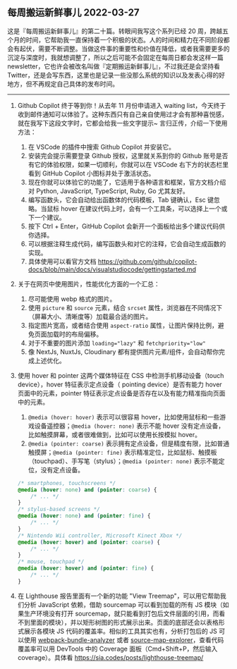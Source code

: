 ## 每周搬运新鲜事儿 2022-03-27

这是『每周搬运新鲜事儿』的第二十篇。转眼间我写这个系列已经 20 周，跨越五个月的时间，它帮助我一直保持着一个积极的状态。人的时间和精力在不同阶段都会有起伏，需要不断调整。当做这件事的重要性和价值在降低，或者我需要更多的沉淀与深度时，我就想调整了，所以之后可能不会固定在每周日都会发这样一篇 newsletter，它也许会被改名叫做『定期搬运新鲜事儿』，不过我还是会坚持看 Twitter，还是会写东西，这里也是记录一些没那么系统的知识以及发表心得的好地方，但不再规定自己具体的发布时间。

---

1. Github Copilot 终于等到你！从去年 11 月份申请进入 waiting list，今天终于收到邮件通知可以体验了。这种东西只有自己亲自使用过才会有那种喜悦感，就在我写下这段文字时，它都会给我一些文字提示~ 言归正传，介绍一下使用方法：
    1. 在 VSCode 的插件中搜索 Github Copilot 并安装它。
    2. 安装完会提示需要登录 Github 授权，这里就关系到你的 Github 账号是否有它的体验权限，如果一切顺利，你就可以在 VSCode 右下方的状态栏里看到 GitHub Copilot 小图标并处于激活状态。
    3. 现在你就可以体验它的功能了，它适用于各种语言和框架，官方文档介绍对 Python, JavaScript, TypeScript, Ruby, Go 尤其友好。
    4. 编写函数头，它会自动给出函数体的代码模板，Tab 键确认，Esc 键忽略。当鼠标 hover 在建议代码上时，会有一个工具条，可以选择上一个或下一个建议。
    5. 按下 Ctrl + Enter，GitHub Copilot 会新开一个面板给出多个建议代码供你选择。
    6. 可以根据注释生成代码，编写函数头和对它的注释，它会自动生成函数的实现。
    7. 具体使用可以看官方文档 https://github.com/github/copilot-docs/blob/main/docs/visualstudiocode/gettingstarted.md

2. 关于在网页中使用图片，性能优化方面的一个汇总：
   1. 尽可能使用 webp 格式的图片。
   2. 使用 `picture` 和 `source` 元素，结合 `srcset` 属性，浏览器在不同情况下（屏幕大小、清晰度等）加载最合适的图片。
   3. 指定图片宽高，或者结合使用 `aspect-ratio` 属性，让图片保持比例，避免页面加载时的布局偏移。
   4. 对于不重要的图片添加 `loading="lazy"` 和 `fetchpriority="low"`
   5. 像 NextJs, NuxtJs, Cloudinary 都有提供图片元素/组件，会自动帮你完成上述优化。

3. 使用 hover 和 pointer 这两个媒体特征在 CSS 中检测手机移动设备（touch device），hover 特征表示定点设备（ pointing device）是否有能力 hover 页面中的元素，pointer 特征表示定点设备是否存在以及有能力精准指向页面中的元素。
   1. `@media (hover: hover)` 表示可以很容易 hover，比如使用鼠标和一些游戏设备遥控器；`@media (hover: none)` 表示不能 hover 没有定点设备，比如触摸屏幕，或者很难做到，比如可以使用长按模拟 hover。
   2. `@media (pointer: coarse)` 表示拥有定点设备，但是精度有限，比如普通触摸屏；`@media (pointer: fine)` 表示精准定位，比如鼠标、触摸板（touchpad）、手写笔（stylus）；`@media (pointer: none)` 表示不能定位，没有定点设备。
    ```css
    /* smartphones, touchscreens */
    @media (hover: none) and (pointer: coarse) {
        /* ... */
    }
    /* stylus-based screens */
    @media (hover: none) and (pointer: fine) {
        /* ... */
    }
    /* Nintendo Wii controller, Microsoft Kinect Xbox */
    @media (hover: hover) and (pointer: coarse) {
        /* ... */
    }
    /* mouse, touchpad */
    @media (hover: hover) and (pointer: fine) {
        /* ... */
    }
    ```

4. 在 Lighthouse 报告里面有一个新的功能 "View Treemap"，可以用它帮助我们分析 JavaScript 依赖，借助 sourcemap 可以看到加载的所有 JS 模块（如果生产环境没有打开 sourcemap，就只能看到打包后文件层面的引用，而看不到里面的模块），并以矩形树图的形式展示出来。页面的底部还会以表格形式展示各模块 JS 代码的覆盖率。相似的工具其实也有，分析打包后的 JS 可以使用 [webpack-bundle-analyzer](https://www.npmjs.com/package/webpack-bundle-analyzer) 或者 [source-map-explorer](https://www.npmjs.com/package/source-map-explorer)，查看代码覆盖率可以用 DevTools 中的 Coverage 面板（Cmd+Shift+P，然后输入 coverage）。具体看 https://sia.codes/posts/lighthouse-treemap/
